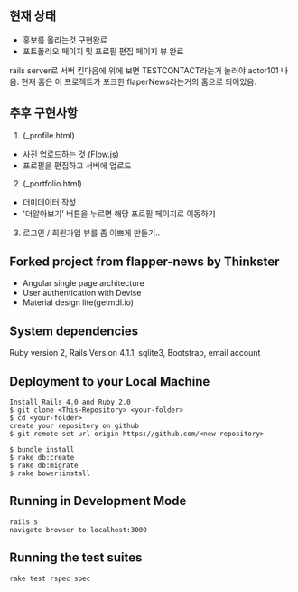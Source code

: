 ## 현재 상태
- 홍보를 올리는것 구현완료
- 포트폴리오 페이지 및 프로필 편집 페이지 뷰 완료

rails server로 서버 킨다음에 
위에 보면 TESTCONTACT라는거 눌러야 actor101 나옴. 현재 홈은 
이 프로젝트가 포크한 flaperNews라는거의 홈으로 되어있음.

## 추후 구현사항
1. (_profile.html)
- 사진 업로드하는 것 (Flow.js)
- 프로필을 편집하고 서버에 업로드

2. (_portfolio.html)
- 더미데이터 작성
- '더알아보기' 버튼을 누르면 해당 프로필 페이지로 이동하기

3. 로그인 / 회원가입 뷰를 좀 이쁘게 만들기..




## Forked project from flapper-news by Thinkster

- Angular single page architecture
- User authentication with Devise
- Material design lite(getmdl.io)

## System dependencies

Ruby version 2, Rails Version 4.1.1, sqlite3, Bootstrap, email account

## Deployment to your Local Machine

    Install Rails 4.0 and Ruby 2.0
    $ git clone <This-Repository> <your-folder>
    $ cd <your-folder>
    create your repository on github
    $ git remote set-url origin https://github.com/<new repository>

    $ bundle install
    $ rake db:create
    $ rake db:migrate
    $ rake bower:install


## Running in Development Mode
    rails s
    navigate browser to localhost:3000


## Running the test suites

    rake test rspec spec
